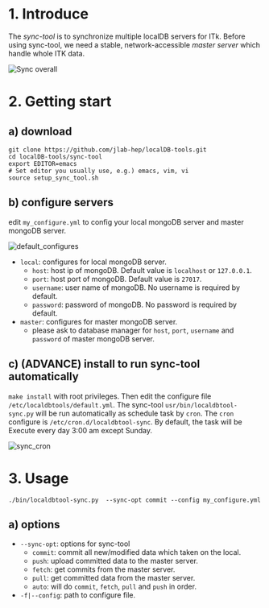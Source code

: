 # 1. Introduce
The _sync-tool_ is to synchronize multiple localDB servers for ITk. Before using sync-tool, we need a stable, network-accessible _master server_ which handle whole ITK data.

![Sync overall](https://github.com/jlab-hep/localDB-tools/blob/devel/docs/images/sync_overall.png)


# 2. Getting start
## a) download
```
git clone https://github.com/jlab-hep/localDB-tools.git
cd localDB-tools/sync-tool
export EDITOR=emacs
# Set editor you usually use, e.g.) emacs, vim, vi
source setup_sync_tool.sh
```

## b) configure servers
edit `my_configure.yml` to config your local mongoDB server and master mongoDB server.

![default_configures](https://github.com/jlab-hep/localDB-tools/blob/devel/docs/images/default_yml.png)

* `local`: configures for local mongoDB server.
  * `host`: host ip of mongoDB. Default value is `localhost` or `127.0.0.1`.
  * `port`: host port of mongoDB. Default value is `27017`.
  * `username`: user name of mongoDB. No username is required by default.
  * `password`: password of mongoDB. No password is required by default.
* `master`: configures for master mongoDB server.
  * please ask to database manager for `host`, `port`, `username` and `password` of master mongoDB server. 

## c) (ADVANCE) install to run sync-tool automatically
`make install` with root privileges. Then edit the configure file `/etc/localdbtools/default.yml`. The sync-tool `usr/bin/localdbtool-sync.py` will be run automatically as schedule task by `cron`. The `cron` configure is `/etc/cron.d/localdbtool-sync`. By default, the task will be Execute every day 3:00 am except Sunday.

![sync_cron](https://github.com/jlab-hep/localDB-tools/blob/devel/docs/images/sync_cron_configure.png)


# 3. Usage
```
./bin/localdbtool-sync.py  --sync-opt commit --config my_configure.yml
```

## a) options
* `--sync-opt`: options for sync-tool
  * `commit`: commit all new/modified data which taken on the local.
  * `push`: upload committed data to the master server.
  * `fetch`: get commits from the master server.
  * `pull`: get committed data from the master server.
  * `auto`: will do `commit`, `fetch`, `pull` and `push` in order.
* `-f|--config`: path to configure file.